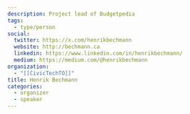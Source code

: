 ```yaml
---
description: Project lead of Budgetpedia
tags:
  - type/person
social:
  twitter: https://x.com/henrikbechmann
  website: http://bechmann.ca
  linkedin: https://www.linkedin.com/in/henrikbechmann/
  medium: https://medium.com/@henrikbechmann
organization:
  - "[[CivicTechTO]]"
title: Henrik Bechmann
categories:
  - organizer
  - speaker
---
```

